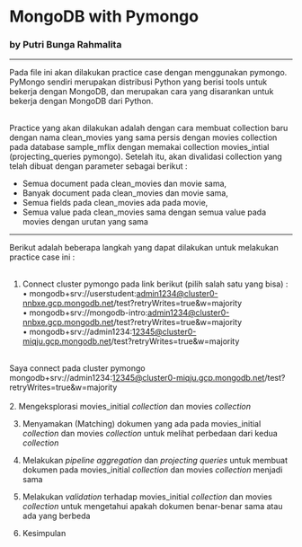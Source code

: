 # MongoDB with Pymongo
### by Putri Bunga Rahmalita
------------------------------
Pada file ini akan dilakukan practice case dengan menggunakan pymongo. PyMongo sendiri merupakan distribusi Python yang berisi tools untuk bekerja dengan MongoDB, dan merupakan cara yang disarankan untuk bekerja dengan MongoDB dari Python.<br><br>

Practice yang akan dilakukan adalah dengan cara membuat collection baru dengan nama clean_movies yang sama persis dengan movies collection pada database sample_mflix dengan memakai collection movies_intial (projecting_queries pymongo). Setelah itu, akan divalidasi collection yang telah dibuat dengan parameter sebagai berikut :
- Semua document pada clean_movies dan movie sama,
- Banyak document pada clean_movies dan movie sama, 
- Semua fields pada clean_movies ada pada movie,
- Semua value pada clean_movies sama dengan semua value pada movies dengan urutan yang sama <br>
----------------------------
Berikut adalah beberapa langkah yang dapat dilakukan untuk melakukan practice case ini :<br><br>
1. Connect cluster pymongo pada link berikut (pilih salah satu yang bisa) : <br>
• mongodb+srv://userstudent:admin1234@cluster0-nnbxe.gcp.mongodb.net/test?retryWrites=true&w=majority  <br>
• mongodb+srv://mongodb-intro:admin1234@cluster0-nnbxe.gcp.mongodb.net/test?retryWrites=true&w=majority <br>
• mongodb+srv://admin1234:12345@cluster0-miqju.gcp.mongodb.net/test?retryWrites=true&w=majority <br><br>

Saya connect pada cluster pymongo mongodb+srv://admin1234:12345@cluster0-miqju.gcp.mongodb.net/test?retryWrites=true&w=majority <br><br>
2. Mengeksplorasi movies_initial *collection* dan movies *collection* <br>

3. Menyamakan (Matching) dokumen yang ada pada movies_initial *collection* dan movies *collection* untuk melihat perbedaan dari kedua *collection*<br>

4. Melakukan *pipeline aggregation* dan *projecting queries* untuk membuat dokumen pada movies_initial *collection* dan movies *collection* menjadi sama<br>
5. Melakukan *validation* terhadap movies_initial *collection* dan movies *collection* untuk mengetahui apakah dokumen benar-benar sama atau ada yang berbeda<br>
6. Kesimpulan
